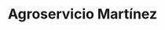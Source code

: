 ---
title: "Agroservicio Martínez"
url: /san-antonio-pajonal/agroservicio-martinez/
shop: agraria
---